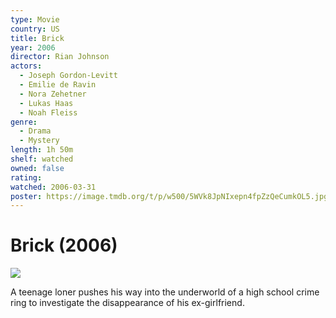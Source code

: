 ```yaml
---
type: Movie
country: US
title: Brick
year: 2006
director: Rian Johnson
actors:
  - Joseph Gordon-Levitt
  - Emilie de Ravin
  - Nora Zehetner
  - Lukas Haas
  - Noah Fleiss
genre:
  - Drama
  - Mystery
length: 1h 50m
shelf: watched
owned: false
rating:
watched: 2006-03-31
poster: https://image.tmdb.org/t/p/w500/5WVk8JpNIxepn4fpZzQeCumkOL5.jpg
---
```


# Brick (2006)

![](https://image.tmdb.org/t/p/w500/5WVk8JpNIxepn4fpZzQeCumkOL5.jpg)

A teenage loner pushes his way into the underworld of a high school crime ring to investigate the disappearance of his ex-girlfriend.